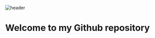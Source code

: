 ![header](https://capsule-render.vercel.app/api?type=Waving&color=4e63d6&height=200&section=header&text=GyuKatsu&fontSize=50&animation=fadeIn&fontColor=DDDDDD)

# Welcome to my Github repository
